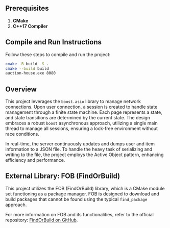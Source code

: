 ## Prerequisites

1. **CMake**
2. **C++17 Compiler** 

## Compile and Run Instructions

Follow these steps to compile and run the project:
```sh
cmake -B build -S .
cmake --build build
auction-house.exe 8080
``````

## Overview

This project leverages the `boost.asio` library to manage network connections. Upon user connection, a session is created to handle state management through a finite state machine. Each page represents a state, and state transitions are determined by the current state. The design embraces a robust `boost` asynchronous approach, utilizing a single main thread to manage all sessions, ensuring a lock-free environment without race conditions.

In real-time, the server continuously updates and dumps user and item information to a JSON file. To handle the heavy task of serializing and writing to the file, the project employs the Active Object pattern, enhancing efficiency and performance.

## External Library: FOB (FindOrBuild)

This project utilizes the FOB (FindOrBuild) library, which is a CMake module set functioning as a package manager. FOB is designed to download and build packages that cannot be found using the typical `find_package` approach.

For more information on FOB and its functionalities, refer to the official repository: [FindOrBuild on GitHub](https://github.com/misoboute/findorbuild).
